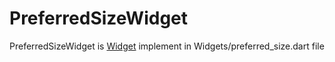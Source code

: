 # PreferredSizeWidget

PreferredSizeWidget is [Widget](./widget.md) implement in Widgets/preferred_size.dart file
